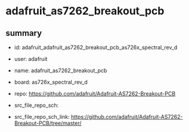 # adafruit_as7262_breakout_pcb
 
## summary 
* id: adafruit_adafruit_as7262_breakout_pcb_as726x_spectral_rev_d
* user: adafruit
* name: adafruit_as7262_breakout_pcb
* board: as726x_spectral_rev_d
* repo: https://github.com/adafruit/Adafruit-AS7262-Breakout-PCB



* src_file_repo_sch: 
* src_file_repo_sch_link: https://github.com/adafruit/Adafruit-AS7262-Breakout-PCB/tree/master/




